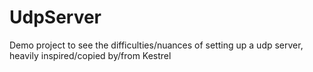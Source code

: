 # UdpServer

Demo project to see the difficulties/nuances of setting up a udp server, heavily inspired/copied by/from Kestrel
